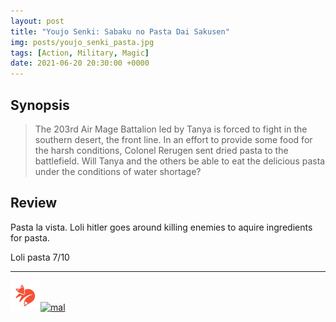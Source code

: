 ```yaml
---
layout: post
title: "Youjo Senki: Sabaku no Pasta Dai Sakusen"
img: posts/youjo_senki_pasta.jpg 
tags: [Action, Military, Magic]
date: 2021-06-20 20:30:00 +0000
---
```


## Synopsis
>The 203rd Air Mage Battalion led by Tanya is forced to fight in the southern desert, the front line. In an effort to provide some food for the harsh conditions, Colonel Rerugen sent dried pasta to the battlefield. Will Tanya and the others be able to eat the delicious pasta under the conditions of water shortage?

## Review
Pasta la vista. Loli hitler goes around killing enemies to aquire ingredients for pasta.
   
Loli pasta 7/10

---

[![kitsu](..\assets\img\kitsu.png)](https://kitsu.io/anime/yojo-senki-sabaku-no-pasuta-sakusen)[![mal](..\assets\img\mal.ico)](https://myanimelist.net/anime/49236/Youjo_Senki__Sabaku_no_Pasta_Daisakusen)  